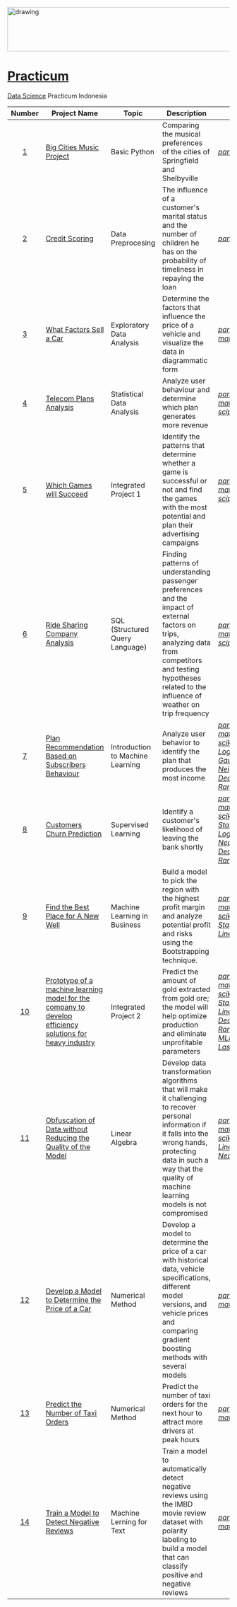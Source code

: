 <p align="left">
  <a href="https://practicum.com/id-idn/">
    <img src="https://github.com/syaiddewantoro/resources/blob/main/images/prac.png" alt="drawing" width="900" height="100">
  </a>
</p>

# [Practicum](https://practicum.com/?from=nm)
[Data Science](https://practicum.com/id-idn/data-scientist-beta/) Practicum Indonesia


| Number | Project Name | Topic | Description | Libraries |
| :---: | --- | --- | --- | --- |
| [1](https://github.com/syaiddewantoro/practicum/tree/main/1.music_project) | [Big Cities Music Project](https://github.com/syaiddewantoro/practicum/blob/main/1.music_project/music_project.ipynb) | Basic Python | Comparing the musical preferences of the cities of Springfield and Shelbyville | *[pandas](https://pandas.pydata.org/docs/user_guide/index.html)* |
| [2](https://github.com/syaiddewantoro/practicum/tree/main/2.credit_scoring) | [Credit Scoring](https://github.com/syaiddewantoro/practicum/blob/main/2.credit_scoring/credit_scoring.ipynb) | Data Preprocesing | The influence of a customer's marital status and the number of children he has on the probability of timeliness in repaying the loan | *[pandas](https://pandas.pydata.org/docs/user_guide/index.html)*, *[numpy](https://numpy.org/doc/stable/user/index.html)* |
| [3](https://github.com/syaiddewantoro/practicum/tree/main/3.vehicles_price) | [What Factors Sell a Car](https://github.com/syaiddewantoro/practicum/blob/main/3.vehicles_price/vehicles_price.ipynb) | Exploratory Data Analysis | Determine the factors that influence the price of a vehicle and visualize the data in diagrammatic form | *[pandas](https://pandas.pydata.org/docs/user_guide/index.html)*, *[numpy](https://numpy.org/doc/stable/user/index.html)*, *[matplotlib](https://matplotlib.org/stable/users/getting_started/index.html)*, *[seaborn](https://seaborn.pydata.org/tutorial.html)* |
| [4](https://github.com/syaiddewantoro/practicum/tree/main/4.telecom_plans_analysis) | [Telecom Plans Analysis](https://github.com/syaiddewantoro/practicum/blob/main/4.telecom_plans_analysis/telecom_plan.ipynb) | Statistical Data Analysis | Analyze user behaviour and determine which plan generates more revenue | *[pandas](https://pandas.pydata.org/docs/user_guide/index.html)*, *[numpy](https://numpy.org/doc/stable/user/index.html)*, *[matplotlib](https://matplotlib.org/stable/users/getting_started/index.html)*, *[seaborn](https://seaborn.pydata.org/tutorial.html)*, *[scipy](https://docs.scipy.org/doc/scipy/tutorial/index.html)* |
| [5](https://github.com/syaiddewantoro/practicum/tree/main/5.integrated_project_1) | [Which Games will Succeed](https://github.com/syaiddewantoro/practicum/blob/main/5.integrated_project_1/games.ipynb) | Integrated Project 1 | Identify the patterns that determine whether a game is successful or not and find the games with the most potential and plan their advertising campaigns | *[pandas](https://pandas.pydata.org/docs/user_guide/index.html)*, *[numpy](https://numpy.org/doc/stable/user/index.html)*, *[matplotlib](https://matplotlib.org/stable/users/getting_started/index.html)*, *[seaborn](https://seaborn.pydata.org/tutorial.html)*, *[scipy](https://docs.scipy.org/doc/scipy/tutorial/index.html)* |
| [6](https://github.com/syaiddewantoro/practicum/tree/main/6.ride_sharing_company_analysis) | [Ride Sharing Company Analysis](https://github.com/syaiddewantoro/practicum/blob/main/6.ride_sharing_company_analysis/ride_sharing.ipynb) | SQL (Structured Query Language) | Finding patterns of understanding passenger preferences and the impact of external factors on trips, analyzing data from competitors and testing hypotheses related to the influence of weather on trip frequency | *[pandas](https://pandas.pydata.org/docs/user_guide/index.html)*, *[numpy](https://numpy.org/doc/stable/user/index.html)*, *[matplotlib](https://matplotlib.org/stable/users/getting_started/index.html)*, *[seaborn](https://seaborn.pydata.org/tutorial.html)*, *[scipy](https://docs.scipy.org/doc/scipy/tutorial/index.html)* |
| [7](https://github.com/syaiddewantoro/practicum/tree/main/7.plan_recommedation_based_on_subscribers_bahaviour) | [Plan Recommendation Based on Subscribers Behaviour](https://github.com/syaiddewantoro/practicum/blob/main/7.plan_recommedation_based_on_subscribers_bahaviour/megaline.ipynb) | Introduction to Machine Learning | Analyze user behavior to identify the plan that produces the most income | *[pandas](https://pandas.pydata.org/docs/user_guide/index.html)*, *[numpy](https://numpy.org/doc/stable/user/index.html)*, *[matplotlib](https://matplotlib.org/stable/users/getting_started/index.html)*, *[seaborn](https://seaborn.pydata.org/tutorial.html)*, *[scikit-learn](https://scikit-learn.org/stable/)*, *[LogisticRegression](https://scikit-learn.org/stable/modules/linear_model.html#logistic-regression)*, *[GaussianNB](https://scikit-learn.org/stable/modules/naive_bayes.html#gaussian-naive-bayes)*, *[Nearest Neighbors](https://scikit-learn.org/stable/modules/neighbors.html#nearest-neighbors-classification)*, *[DecisionTreeClassifier](https://scikit-learn.org/stable/modules/tree.html#classification)*, *[RandomForestClassifier](https://scikit-learn.org/stable/modules/generated/sklearn.ensemble.RandomForestClassifier.html#sklearn.ensemble.RandomForestClassifier)* |
| [8](https://github.com/syaiddewantoro/practicum/tree/main/8.customer_churn_predict) | [Customers Churn Prediction](https://github.com/syaiddewantoro/practicum/blob/main/8.customer_churn_predict/churn.ipynb) | Supervised Learning | Identify a customer's likelihood of leaving the bank shortly | *[pandas](https://pandas.pydata.org/docs/user_guide/index.html)*, *[numpy](https://numpy.org/doc/stable/user/index.html)*, *[matplotlib](https://matplotlib.org/stable/users/getting_started/index.html)*, *[seaborn](https://seaborn.pydata.org/tutorial.html)*, *[scikit-learn](https://scikit-learn.org/stable/)*, *[StandardScaler](https://scikit-learn.org/stable/modules/generated/sklearn.preprocessing.StandardScaler.html)*, *[LogisticRegression](https://scikit-learn.org/stable/modules/linear_model.html#logistic-regression)*, *[Nearest Neighbors](https://scikit-learn.org/stable/modules/neighbors.html#nearest-neighbors-classification)*, *[DecisionTreeClassifier](https://scikit-learn.org/stable/modules/tree.html#classification)*, *[RandomForestClassifier](https://scikit-learn.org/stable/modules/generated/sklearn.ensemble.RandomForestClassifier.html#sklearn.ensemble.RandomForestClassifier)* |
| [9](https://github.com/syaiddewantoro/practicum/tree/main/9.find_new_wells_predict) | [Find the Best Place for A New Well](https://github.com/syaiddewantoro/practicum/blob/main/9.find_new_wells_predict/geo_data.ipynb) | Machine Learning in Business | Build a model to pick the region with the highest profit margin and analyze potential profit and risks using the Bootstrapping technique. | *[pandas](https://pandas.pydata.org/docs/user_guide/index.html)*, *[numpy](https://numpy.org/doc/stable/user/index.html)*, *[matplotlib](https://matplotlib.org/stable/users/getting_started/index.html)*, *[seaborn](https://seaborn.pydata.org/tutorial.html)*, *[scikit-learn](https://scikit-learn.org/stable/)*, *[StandardScaler](https://scikit-learn.org/stable/modules/generated/sklearn.preprocessing.StandardScaler.html)*, *[LinearRegression](https://scikit-learn.org/stable/modules/generated/sklearn.linear_model.LinearRegression.html)* |
| [10](https://github.com/syaiddewantoro/practicum/tree/main/10.gold_extract_predict) | [Prototype of a machine learning model for the company to develop efficiency solutions for heavy industry](https://github.com/syaiddewantoro/practicum/blob/main/10.gold_extract_predict/zyfra.ipynb) | Integrated Project 2 | Predict the amount of gold extracted from gold ore; the model will help optimize production and eliminate unprofitable parameters | *[pandas](https://pandas.pydata.org/docs/user_guide/index.html)*, *[numpy](https://numpy.org/doc/stable/user/index.html)*, *[matplotlib](https://matplotlib.org/stable/users/getting_started/index.html)*, *[seaborn](https://seaborn.pydata.org/tutorial.html)*, *[scikit-learn](https://scikit-learn.org/stable/)*, *[StandardScaler](https://scikit-learn.org/stable/modules/generated/sklearn.preprocessing.StandardScaler.html)*, *[LinearRegression](https://scikit-learn.org/stable/modules/generated/sklearn.linear_model.LinearRegression.html)*, *[DecisionTreeRegressor](https://scikit-learn.org/stable/modules/generated/sklearn.tree.DecisionTreeRegressor.html#sklearn.tree.DecisionTreeRegressor)*, *[RandomForestRegressor](https://scikit-learn.org/stable/modules/generated/sklearn.ensemble.RandomForestRegressor.html#sklearn.ensemble.RandomForestRegressor)*, *[MLPRegressor](https://scikit-learn.org/stable/modules/generated/sklearn.neural_network.MLPRegressor.html#sklearn.neural_network.MLPRegressor)*, *[Ridge](https://scikit-learn.org/stable/modules/generated/sklearn.linear_model.Ridge.html)*, *[Lasso](https://scikit-learn.org/stable/modules/generated/sklearn.linear_model.Lasso.html)* |
| [11](https://github.com/syaiddewantoro/practicum/tree/main/11.insurance_clients_predict) | [Obfuscation of Data without Reducing the Quality of the Model](https://github.com/syaiddewantoro/practicum/blob/main/11.insurance_clients_predict/linear_algebra.ipynb) | Linear Algebra | Develop data transformation algorithms that will make it challenging to recover personal information if it falls into the wrong hands, protecting data in such a way that the quality of machine learning models is not compromised | *[pandas](https://pandas.pydata.org/docs/user_guide/index.html)*, *[numpy](https://numpy.org/doc/stable/user/index.html)*, *[matplotlib](https://matplotlib.org/stable/users/getting_started/index.html)*, *[seaborn](https://seaborn.pydata.org/tutorial.html)*, *[scikit-learn](https://scikit-learn.org/stable/)*, *[LinearRegression](https://scikit-learn.org/stable/modules/generated/sklearn.linear_model.LinearRegression.html)*, *[Nearest Neighbors]([https://scikit-learn.org/stable/modules/generated/sklearn.linear_model.LinearRegression.html](https://scikit-learn.org/stable/modules/neighbors.html))*  |
| [12](https://github.com/syaiddewantoro/practicum/tree/main/12.model_to_determine_car_price) | [Develop a Model to Determine the Price of a Car](https://github.com/syaiddewantoro/practicum/blob/main/12.model_to_determine_car_price/numeric_method.ipynb) | Numerical Method | Develop a model to determine the price of a car with historical data, vehicle specifications, different model versions, and vehicle prices and comparing gradient boosting methods with several models | *[pandas](https://pandas.pydata.org/docs/user_guide/index.html)*, *[numpy](https://numpy.org/doc/stable/user/index.html)*, *[matplotlib](https://matplotlib.org/stable/users/getting_started/index.html)*, *[seaborn](https://seaborn.pydata.org/tutorial.html)* |
| [13](https://github.com/syaiddewantoro/practicum/tree/main/13.time_series) | [Predict the Number of Taxi Orders](https://github.com/syaiddewantoro/practicum/blob/main/13.time_series/time_series.ipynb) | Numerical Method |  Predict the number of taxi orders for the next hour to attract more drivers at peak hours | *[pandas](https://pandas.pydata.org/docs/user_guide/index.html)*, *[numpy](https://numpy.org/doc/stable/user/index.html)*, *[matplotlib](https://matplotlib.org/stable/users/getting_started/index.html)*, *[seaborn](https://seaborn.pydata.org/tutorial.html)* |
| [14](https://github.com/syaiddewantoro/practicum/tree/main/14.natural_language_processing) | [Train a Model to Detect Negative Reviews]() | Machine Lerning for Text | Train a model to automatically detect negative reviews using the IMBD movie review dataset with polarity labeling to build a model that can classify positive and negative reviews | *[pandas](https://pandas.pydata.org/docs/user_guide/index.html)*, *[numpy](https://numpy.org/doc/stable/user/index.html)*, *[matplotlib](https://matplotlib.org/stable/users/getting_started/index.html)*, *[seaborn](https://seaborn.pydata.org/tutorial.html)* |
